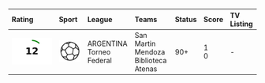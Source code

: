 | Rating                                                                                                                                 | Sport                                                                                                        | League                      | Teams                                   | Status   | Score   | TV Listing   |
|:---------------------------------------------------------------------------------------------------------------------------------------|:-------------------------------------------------------------------------------------------------------------|:----------------------------|:----------------------------------------|:---------|:--------|:-------------|
| <img src="https://raw.githubusercontent.com/BlakeDuncan25/Donut-SVG-Ratings/bac4e4a278175106499642192132b1786a9aec38/12.svg" alt="12"> | <img src="https://raw.githubusercontent.com/BlakeDuncan25/Donut-SVG-Ratings/master/soccer.png" alt="Soccer"> | ARGENTINA<br>Torneo Federal | San Martin Mendoza<br>Biblioteca Atenas | 90+      | 1<br>0  | -            |